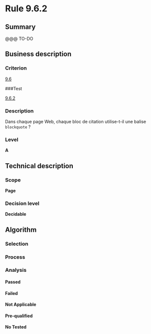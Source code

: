 # Rule 9.6.2

## Summary

@@@ TO-DO

## Business description

### Criterion

[9.6](http://references.modernisation.gouv.fr/referentiel-technique-0#crit-9-6)

###Test

[9.6.2](http://references.modernisation.gouv.fr/referentiel-technique-0#test-9-6-2)

### Description

Dans chaque page Web, chaque bloc de citation utilise-t-il une balise `blockquote` ?

### Level

**A**

## Technical description

### Scope

**Page**

### Decision level

**Decidable**

## Algorithm

### Selection

### Process

### Analysis

#### Passed

#### Failed

#### Not Applicable

#### Pre-qualified

#### No Tested 






